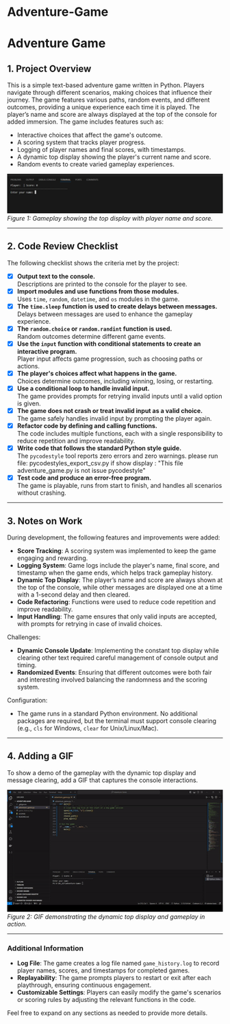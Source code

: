 # Adventure-Game
# Adventure Game

## 1. Project Overview

This is a simple text-based adventure game written in Python. Players navigate through different scenarios, making choices that influence their journey.
The game features various paths, random events, and different outcomes, providing a unique experience each time it is played.
The player’s name and score are always displayed at the top of the console for added immersion.
The game includes features such as:

- Interactive choices that affect the game's outcome.
- A scoring system that tracks player progress.
- Logging of player names and final scores, with timestamps.
- A dynamic top display showing the player's current name and score.
- Random events to create varied gameplay experiences.

![Project Screenshot](project_init.png)  
*Figure 1: Gameplay showing the top display with player name and score.*

---

## 2. Code Review Checklist

The following checklist shows the criteria met by the project:

- [x] **Output text to the console.**  
      Descriptions are printed to the console for the player to see.
- [x] **Import modules and use functions from those modules.**  
      Uses `time`, `random`, `datetime`, and `os` modules in the game.
- [x] **The `time.sleep` function is used to create delays between messages.**  
      Delays between messages are used to enhance the gameplay experience.
- [x] **The `random.choice` or `random.randint` function is used.**  
      Random outcomes determine different game events.
- [x] **Use the `input` function with conditional statements to create an interactive program.**  
      Player input affects game progression, such as choosing paths or actions.
- [x] **The player's choices affect what happens in the game.**  
      Choices determine outcomes, including winning, losing, or restarting.
- [x] **Use a conditional loop to handle invalid input.**  
      The game provides prompts for retrying invalid inputs until a valid option is given.
- [x] **The game does not crash or treat invalid input as a valid choice.**  
      The game safely handles invalid input by prompting the player again.
- [x] **Refactor code by defining and calling functions.**  
      The code includes multiple functions, each with a single responsibility to reduce repetition and improve readability.
- [x] **Write code that follows the standard Python style guide.**  
      The `pycodestyle` tool reports zero errors and zero warnings.
      please run file: pycodestyles_export_csv.py if show display : "This file adventure_game.py is not issue pycodestyle"
- [x] **Test code and produce an error-free program.**  
      The game is playable, runs from start to finish, and handles all scenarios without crashing.

---

## 3. Notes on Work

During development, the following features and improvements were added:
- **Score Tracking**: A scoring system was implemented to keep the game engaging and rewarding.
- **Logging System**: Game logs include the player's name, final score, and timestamp when the game ends, which helps track gameplay history.
- **Dynamic Top Display**: The player’s name and score are always shown at the top of the console, while other messages are displayed one at a time with a 1-second delay and then cleared.
- **Code Refactoring**: Functions were used to reduce code repetition and improve readability.
- **Input Handling**: The game ensures that only valid inputs are accepted, with prompts for retrying in case of invalid choices.

Challenges:
- **Dynamic Console Update**: Implementing the constant top display while clearing other text required careful management of console output and timing.
- **Randomized Events**: Ensuring that different outcomes were both fair and interesting involved balancing the randomness and the scoring system.

Configuration:
- The game runs in a standard Python environment. No additional packages are required, but the terminal must support console clearing (e.g., `cls` for Windows, `clear` for Unix/Linux/Mac).

---

## 4. Adding a GIF

To show a demo of the gameplay with the dynamic top display and message clearing, add a GIF that captures the console interactions.

![Project Demo](rungame.gif)  
*Figure 2: GIF demonstrating the dynamic top display and gameplay in action.*

---

### Additional Information

- **Log File**: The game creates a log file named `game_history.log` to record player names, scores, and timestamps for completed games.
- **Replayability**: The game prompts players to restart or exit after each playthrough, ensuring continuous engagement.
- **Customizable Settings**: Players can easily modify the game's scenarios or scoring rules by adjusting the relevant functions in the code.

Feel free to expand on any sections as needed to provide more details.
